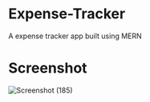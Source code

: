 # Expense-Tracker

A expense tracker app built using MERN

# Screenshot

![Screenshot (185)](https://user-images.githubusercontent.com/44740658/88882909-87748b00-d250-11ea-8937-c94b05d4ce13.png)

